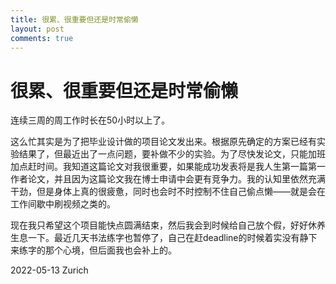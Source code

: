 ```yaml
---
title: 很累、很重要但还是时常偷懒
layout: post
comments: true
---
```


# 很累、很重要但还是时常偷懒

连续三周的周工作时长在50小时以上了。

这么忙其实是为了把毕业设计做的项目论文发出来。根据原先确定的方案已经有实验结果了，但最近出了一点问题，要补做不少的实验。为了尽快发论文，只能加班加点赶时间。我知道这篇论文对我很重要，如果能成功发表将是我人生第一篇第一作者论文，并且因为这篇论文我在博士申请中会更有竞争力。我的认知里依然充满干劲，但是身体上真的很疲惫，同时也会时不时控制不住自己偷点懒——就是会在工作间歇中刷视频之类的。

现在我只希望这个项目能快点圆满结束，然后我会到时候给自己放个假，好好休养生息一下。最近几天书法练字也暂停了，自己在赶deadline的时候着实没有静下来练字的那个心境，但后面我也会补上的。

2022-05-13
Zurich
